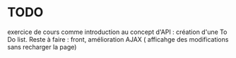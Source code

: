 # TODO
exercice de cours comme introduction au concept d'API : création d'une To Do list. 
Reste à faire : front, amélioration AJAX ( afficahge des modifications sans recharger la page)
